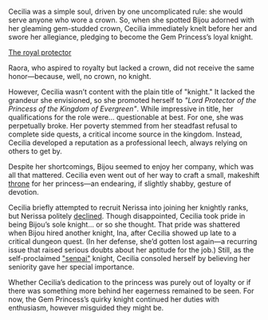 <!-- title: The Royal Protector  -->

Cecilia was a simple soul, driven by one uncomplicated rule: she would serve anyone who wore a crown. So, when she spotted Bijou adorned with her gleaming gem-studded crown, Cecilia immediately knelt before her and swore her allegiance, pledging to become the Gem Princess’s loyal knight.

[The royal protector](#embed:https://www.youtube.com/live/yK3QZkOZ6bE?t=842)

Raora, who aspired to royalty but lacked a crown, did not receive the same honor—because, well, no crown, no knight.

However, Cecilia wasn’t content with the plain title of "knight." It lacked the grandeur she envisioned, so she promoted herself to *"Lord Protector of the Princess of the Kingdom of Evergreen"*. While impressive in title, her qualifications for the role were... questionable at best. For one, she was perpetually broke. Her poverty stemmed from her steadfast refusal to complete side quests, a critical income source in the kingdom. Instead, Cecilia developed a reputation as a professional leech, always relying on others to get by.

Despite her shortcomings, Bijou seemed to enjoy her company, which was all that mattered. Cecilia even went out of her way to craft a small, makeshift [throne](https://www.youtube.com/live/yK3QZkOZ6bE?feature=shared&t=3190) for her princess—an endearing, if slightly shabby, gesture of devotion.

Cecilia briefly attempted to recruit Nerissa into joining her knightly ranks, but Nerissa politely [declined](https://www.youtube.com/live/yK3QZkOZ6bE?feature=shared&t=3679). Though disappointed, Cecilia took pride in being Bijou’s sole knight... or so she thought. That pride was shattered when Bijou hired another knight, Ina, after Cecilia showed up late to a critical dungeon quest. (In her defense, she’d gotten lost again—a recurring issue that raised serious doubts about her aptitude for the job.) Still, as the self-proclaimed ["senpai"](https://www.youtube.com/live/yK3QZkOZ6bE?feature=shared&t=5511) knight, Cecilia consoled herself by believing her seniority gave her special importance.

Whether Cecilia’s dedication to the princess was purely out of loyalty or if there was something more behind her eagerness remained to be seen. For now, the Gem Princess’s quirky knight continued her duties with enthusiasm, however misguided they might be.
